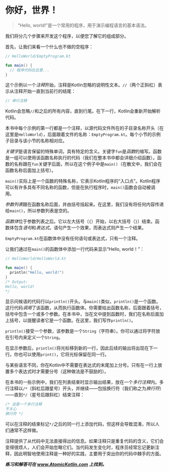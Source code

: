 # 你好，世界！

> “Hello, world!”是一个常用的程序，用于演示编程语言的基本语法。

我们将分几个步骤来开发这个程序，以便您了解它的组成部分。

首先，让我们来看一个什么也不做的空程序：

```kotlin
// HelloWorld/EmptyProgram.kt

fun main() {
  // 程序代码在这里...
}
```

这个示例以一个*注释*开始，注释是Kotlin忽略的说明性文本。`//`（两个正斜杠）表示从注释开始一直到当前行的结尾：

```kotlin
// 单行注释
```

Kotlin会忽略`//`和之后的所有内容，直到行尾。在下一行，Kotlin会重新开始解析代码。

本书中每个示例的第一行都是一个注释，以源代码文件所在的子目录名称开头（在这里是`HelloWorld`），后面跟着文件的名称：`EmptyProgram.kt`。每个小节的示例子目录与该小节的名称相对应。

*关键字*是语言保留的特殊单词，具有特定的含义。关键字`fun`是*函数*的缩写。函数是一组可以使用该函数名称执行的代码（我们在整本书中都会详细介绍函数）。函数的名称跟在`fun`关键字后面，所以在这个例子中是`main()`（在散文中，我们会在函数名称后面加上括号）。

`main()`实际上是一个函数的特殊名称，它表示Kotlin程序的“入口点”。Kotlin程序可以有许多具有不同名称的函数，但是在执行程序时，`main()`函数会自动被调用。

*参数列表*跟在函数名称后面，并由括号括起来。在这里，我们没有将任何内容传递给`main()`，所以参数列表是空的。

*函数体*位于参数列表之后。它以左大括号（`{`）开始，以右大括号（`}`）结束。函数体包含*语句*和*表达式*。语句产生一个效果，而表达式则产生一个结果。

`EmptyProgram.kt`在函数体中没有任何语句或表达式，只有一个注释。

让我们通过在`main()`的函数体中添加一行代码来显示“Hello, world！”：

```kotlin
// HelloWorld/HelloWorld.kt

fun main() {
  println("Hello, world!")
}
/* Output:
Hello, world!
*/
```

显示问候语的代码行以`println()`开头。与`main()`类似，`println()`是一个函数。这行代码*调用*了该函数，从而执行函数体。你需要给出函数名称，后面跟着括号，括号中包含一个或多个参数。在本书中，当在文中提到函数时，我们在名称后面加上括号，以提醒读者它是一个函数。在这里，我们写作`println()`。

`println()`接受一个参数，该参数是一个`String`（字符串）。你可以通过将字符放在引号内来定义一个`String`。

在显示参数后，`println()`将光标移到新的一行，因此后续的输出将出现在下一行。你也可以使用`print()`，它将光标保留在同一行。

与某些语言不同，你在Kotlin中不需要在表达式的末尾加上分号。只有在一行上放置多个表达式时才需要分号（这种做法是不鼓励的）。

在本书的一些示例中，我们在列表结束时显示输出结果，放在一个*多行注释*内。多行注释以`/*`（斜杠后跟星号）开头，并继续——包括换行符（我们称之为*换行符*）——直到`*/`（星号后跟斜杠）结束注释：

```kotlin
/* 这是一个多行注释
不关心
换行符 */
```

可以在注释的结束标记`*/`之后的同一行上添加代码，但这样会导致混淆，所以人们通常不这样做。

注释提供了从代码中无法直接得出的信息。如果注释只是重复代码的含义，它们会变得很烦人，人们会开始忽略它们。当代码发生变化时，程序员经常忘记更新注释，因此明智地使用注释是一种好的实践，主要用于突出你的代码中棘手的方面。

***练习和解答可在 www.AtomicKotlin.com 上找到。***